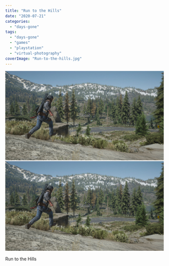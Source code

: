 ```yaml
---
title: "Run to the Hills"
date: "2020-07-21"
categories: 
  - "days-gone"
tags: 
  - "days-gone"
  - "games"
  - "playstation"
  - "virtual-photography"
coverImage: "Run-to-the-hills.jpg"
---
```


[![](images/Run-to-the-hills.jpg)](images/Run-to-the-hills.jpg)
[![](images/Run-to-the-hills.jpg)](images/Run-to-the-hills.jpg)

Run to the Hills
